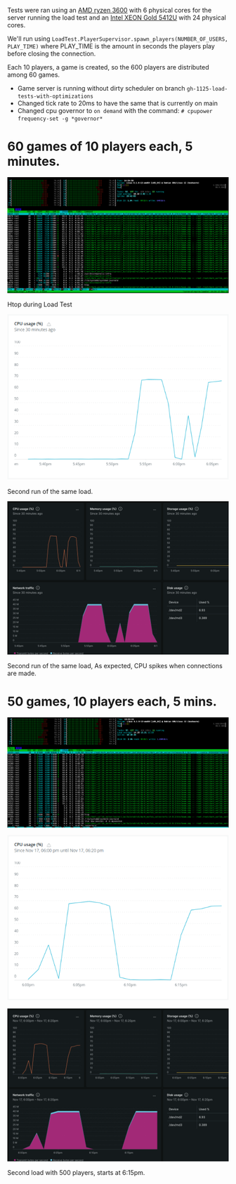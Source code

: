 Tests were ran using an [AMD ryzen 3600](https://www.amd.com/en/support/cpu/amd-ryzen-processors/amd-ryzen-5-desktop-processors/amd-ryzen-5-3600) with 6 physical cores for the server running the load test and an [Intel XEON Gold 5412U](https://www.intel.la/content/www/xl/es/products/sku/232374/intel-xeon-gold-5412u-processor-45m-cache-2-10-ghz/specifications.html) with 24 physical cores.

We'll run using
`LoadTest.PlayerSupervisor.spawn_players(NUMBER_OF_USERS, PLAY_TIME)` where
PLAY_TIME is the amount in seconds the players play before closing the
connection.

Each 10 players, a game is created, so the 600 players are distributed among 60 games.

- Game server is running without dirty scheduler on branch `gh-1125-load-tests-with-optimizations`
- Changed tick rate to 20ms to have the same that is currently on main
- Changed cpu governor to `on demand` with the command: `# cpupower frequency-set -g *governor*`

# 60 games of 10 players each, 5 minutes.

![Htop during Load Test](img/60_games_10_players.png)

Htop during Load Test

![Second run of the same load.](img/60_games_10_players_cpu_usage.png)

Second run of the same load.

![Second run of the same load, As expected, CPU spikes when connections are made.](img/60_games_10_players_new_relic.png)

Second run of the same load, As expected, CPU spikes when connections are made.

# 50 games, 10 players each, 5 mins.

![Htop during Load Test](img/50_games_10_players.png)

![Cpu usage graph during load Test](img/50_games_10_players_cpu_usage.png)

![Second load with 500 players, starts at 6:15pm.](img/50_games_10_players_new_relic.png)

Second load with 500 players, starts at 6:15pm.

# 
